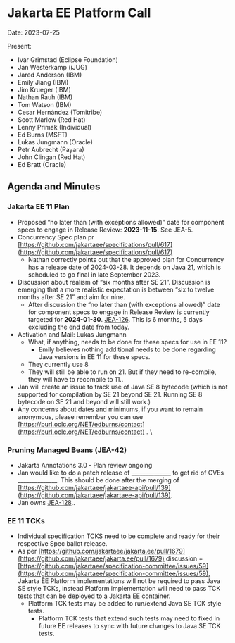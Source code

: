 # Jakarta EE Platform Call

Date: 2023-07-25

Present:

* Ivar Grimstad (Eclipse Foundation)
* Jan Westerkamp (iJUG)
* Jared Anderson (IBM)
* Emily Jiang (IBM)
* Jim Krueger (IBM)
* Nathan Rauh (IBM)
* Tom Watson (IBM)
* Cesar Hernández (Tomitribe)
* Scott Marlow (Red Hat)
* Lenny Primak (Individual)
* Ed Burns (MSFT)
* Lukas Jungmann (Oracle)
* Petr Aubrecht (Payara)
* John Clingan (Red Hat)
* Ed Bratt (Oracle)

## Agenda and Minutes

### Jakarta EE 11 Plan
* Proposed “no later than (with exceptions allowed)” date for component specs to engage in Release Review: **2023-11-15**. See JEA-5.
* Concurrency Spec plan pr [https://github.com/jakartaee/specifications/pull/617](https://github.com/jakartaee/specifications/pull/617)
    * Nathan correctly points out that the approved plan for Concurrency has a release date of 2024-03-28. It depends on Java 21, which is scheduled to go final in late September 2023.
* Discussion about realism of “six months after SE 21”.  Discussion is emerging that a more realistic expectation is between “six to twelve months after SE 21” and aim for nine.
    * After discussion the “no later than (with exceptions allowed)” date for component specs to engage in Release Review is currently targeted for **2024-01-30**. [JEA-126](https://dev.azure.com/jakarta-ee-azdo/jakarta-ee-azdo/_workitems/edit/126). This is 6 months, 5 days excluding the end date from today.
* Activation and Mail: Lukas Jungmann
    * What, if anything, needs to be done for these specs for use in EE 11?
        * Emily believes nothing additional needs to be done regarding Java versions in EE 11 for these specs.
    * They currently use 8
    * They will still be able to run on 21.  But if they need to re-compile, they will have to recompile to 11..
* Jan will create an issue to track use of Java SE 8 bytecode (which is not supported for compilation by SE 21 beyond SE 21. Running SE 8 bytecode on SE 21 and beyond will still work.)
* Any concerns about dates and minimums, if you want to remain anonymous, please remember you can use [https://purl.oclc.org/NET/edburns/contact](https://purl.oclc.org/NET/edburns/contact) . \

### Pruning Managed Beans (JEA-42)
* Jakarta Annotations 3.0 - Plan review ongoing
* Jan would like to do a patch release of ______________ to get rid of CVEs ______________. This should be done after  the merging of [https://github.com/jakartaee/jakartaee-api/pull/139](https://github.com/jakartaee/jakartaee-api/pull/139).
* Jan owns [JEA-128](https://dev.azure.com/jakarta-ee-azdo/jakarta-ee-azdo/_workitems/edit/128).. 

### EE 11 TCKs
* Individual specification TCKS need to be complete and ready for their respective Spec ballot release.
* As per [https://github.com/jakartaee/jakarta.ee/pull/1679](https://github.com/jakartaee/jakarta.ee/pull/1679) discussion + [https://github.com/jakartaee/specification-committee/issues/59](https://github.com/jakartaee/specification-committee/issues/59), Jakarta EE Platform implementations will not be required to pass Java SE style TCKs, instead Platform implementation will need to pass TCK tests that can be deployed to a Jakarta EE container.
    * Platform TCK tests may be added to run/extend Java SE TCK style tests.
        * Platform TCK tests that extend such tests may need to fixed in future EE releases to sync with future changes to Java SE TCK tests.